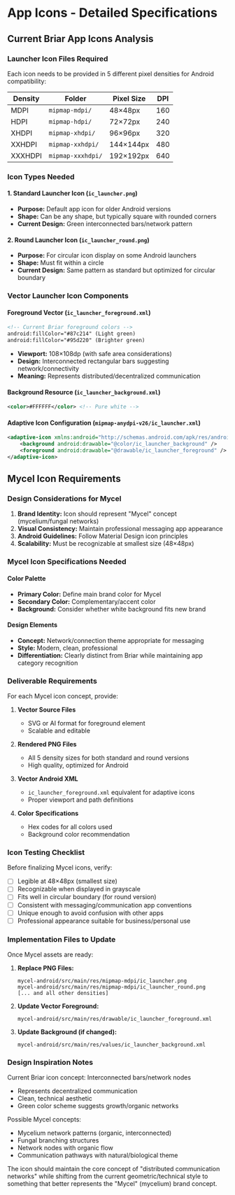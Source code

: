 # App Icons - Detailed Specifications

## Current Briar App Icons Analysis

### Launcher Icon Files Required
Each icon needs to be provided in 5 different pixel densities for Android compatibility:

| Density | Folder | Pixel Size | DPI |
|---------|--------|------------|-----|
| MDPI | `mipmap-mdpi/` | 48×48px | 160 |
| HDPI | `mipmap-hdpi/` | 72×72px | 240 |
| XHDPI | `mipmap-xhdpi/` | 96×96px | 320 |
| XXHDPI | `mipmap-xxhdpi/` | 144×144px | 480 |
| XXXHDPI | `mipmap-xxxhdpi/` | 192×192px | 640 |

### Icon Types Needed

#### 1. Standard Launcher Icon (`ic_launcher.png`)
- **Purpose:** Default app icon for older Android versions
- **Shape:** Can be any shape, but typically square with rounded corners
- **Current Design:** Green interconnected bars/network pattern

#### 2. Round Launcher Icon (`ic_launcher_round.png`)
- **Purpose:** For circular icon display on some Android launchers
- **Shape:** Must fit within a circle
- **Current Design:** Same pattern as standard but optimized for circular boundary

### Vector Launcher Icon Components

#### Foreground Vector (`ic_launcher_foreground.xml`)
```xml
<!-- Current Briar foreground colors -->
android:fillColor="#87c214" (Light green)
android:fillColor="#95d220" (Brighter green)
```
- **Viewport:** 108×108dp (with safe area considerations)
- **Design:** Interconnected rectangular bars suggesting network/connectivity
- **Meaning:** Represents distributed/decentralized communication

#### Background Resource (`ic_launcher_background.xml`)
```xml
<color>#FFFFFF</color> <!-- Pure white -->
```

#### Adaptive Icon Configuration (`mipmap-anydpi-v26/ic_launcher.xml`)
```xml
<adaptive-icon xmlns:android="http://schemas.android.com/apk/res/android">
    <background android:drawable="@color/ic_launcher_background" />
    <foreground android:drawable="@drawable/ic_launcher_foreground" />
</adaptive-icon>
```

## Mycel Icon Requirements

### Design Considerations for Mycel
1. **Brand Identity:** Icon should represent "Mycel" concept (mycelium/fungal networks)
2. **Visual Consistency:** Maintain professional messaging app appearance
3. **Android Guidelines:** Follow Material Design icon principles
4. **Scalability:** Must be recognizable at smallest size (48×48px)

### Mycel Icon Specifications Needed

#### Color Palette
- **Primary Color:** Define main brand color for Mycel
- **Secondary Color:** Complementary/accent color
- **Background:** Consider whether white background fits new brand

#### Design Elements
- **Concept:** Network/connection theme appropriate for messaging
- **Style:** Modern, clean, professional
- **Differentiation:** Clearly distinct from Briar while maintaining app category recognition

### Deliverable Requirements

For each Mycel icon concept, provide:

1. **Vector Source Files**
   - SVG or AI format for foreground element
   - Scalable and editable

2. **Rendered PNG Files**
   - All 5 density sizes for both standard and round versions
   - High quality, optimized for Android

3. **Vector Android XML**
   - `ic_launcher_foreground.xml` equivalent for adaptive icons
   - Proper viewport and path definitions

4. **Color Specifications**
   - Hex codes for all colors used
   - Background color recommendation

### Icon Testing Checklist

Before finalizing Mycel icons, verify:
- [ ] Legible at 48×48px (smallest size)
- [ ] Recognizable when displayed in grayscale  
- [ ] Fits well in circular boundary (for round version)
- [ ] Consistent with messaging/communication app conventions
- [ ] Unique enough to avoid confusion with other apps
- [ ] Professional appearance suitable for business/personal use

### Implementation Files to Update

Once Mycel assets are ready:

1. **Replace PNG Files:**
   ```
   mycel-android/src/main/res/mipmap-mdpi/ic_launcher.png
   mycel-android/src/main/res/mipmap-mdpi/ic_launcher_round.png
   [... and all other densities]
   ```

2. **Update Vector Foreground:**
   ```
   mycel-android/src/main/res/drawable/ic_launcher_foreground.xml
   ```

3. **Update Background (if changed):**
   ```
   mycel-android/src/main/res/values/ic_launcher_background.xml
   ```

### Design Inspiration Notes

Current Briar icon concept: Interconnected bars/network nodes
- Represents decentralized communication
- Clean, technical aesthetic
- Green color scheme suggests growth/organic networks

Possible Mycel concepts:
- Mycelium network patterns (organic, interconnected)
- Fungal branching structures
- Network nodes with organic flow
- Communication pathways with natural/biological theme

The icon should maintain the core concept of "distributed communication networks" while shifting from the current geometric/technical style to something that better represents the "Mycel" (mycelium) brand concept.